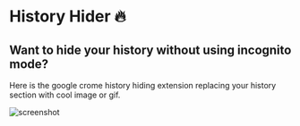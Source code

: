 # History Hider 🔥
## Want to hide your history without using incognito mode?

Here is the google crome history hiding extension replacing your history section with cool image or gif.

![screenshot](https://github.com/deathook007/Crome_History_Hider/blob/master/image/Cover.gif)
